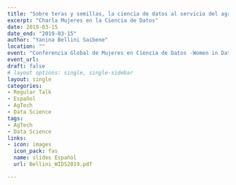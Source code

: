 ```yaml
---
title: "Sobre teras y semillas, la ciencia de datos al servicio del agro"
excerpt: "Charla Mujeres en la Ciencia de Datos"
date: 2019-03-15
date_end: "2019-03-15"
author: "Yanina Bellini Saibene"
location: ""
event: "Conferencia Global de Mujeres en Ciencia de Datos -Women in Data Science 2019"
event_url: 
draft: false
# layout options: single, single-sidebar
layout: single
categories:
- Regular Talk
- Español
- AgTech
- Data Science
tags:
- AgTech
- Data Science
links:
- icon: images
  icon_pack: fas
  name: slides Español
  url: Bellini_WIDS2019.pdf

---
```


